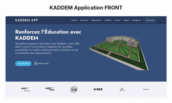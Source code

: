 <a name="readme-top"></a>
<!--
<!-- PROJECT LOGO -->

<h3 align="center">KADDEM Application FRONT</h3>

<div align="center">
  <a href="https://github.com/Dhaou-Jawhar/Pidev-Aurora/blob/master/src/main/resources/templates/assets/aurora.pdf">
    <img src="https://github.com/Dhaou-Jawhar/Devops-Angular-SE2/blob/master/src/assets/README/kaddemfront.gif" alt="Logo" />
  </a>
</div>
